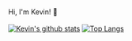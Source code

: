 ###
Hi, I'm Kevin! :wave:
<br><br>
[![Kevin's github stats](https://github-readme-stats.vercel.app/api?username=KevMcCall&show_icons=true&theme=merko)](https://github.com/KevMcCall/github-readme-stats)
[![Top Langs](https://github-readme-stats.vercel.app/api/top-langs/?username=KevMcCall&layout=compact)](https://github.com/KevMcCall/github-readme-stats)
<!--
**KevMcCall/KevMcCall** is a ✨ _special_ ✨ repository because its `README.md` (this file) appears on your GitHub profile.


